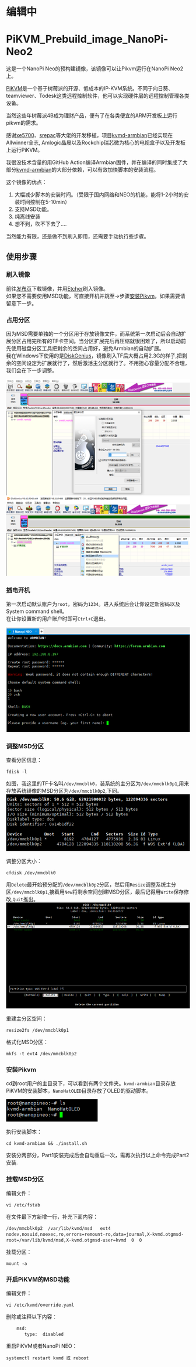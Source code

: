 # 编辑中

# PiKVM_Prebuild_image_NanoPi-Neo2

这是一个NanoPi Neo的预构建镜像，该镜像可以让Pikvm运行在NanoPi Neo2上。

[PiKVM](https://github.com/pikvm/pikvm)是一个基于树莓派的开源、低成本的IP-KVM系统。不同于向日葵、teamviewer、Todesk这类远程控制软件，他可以实现硬件层的远程控制管理各类设备。  

当然这些年树莓派4B成为理财产品，便有了在各类便宜的ARM开发板上运行pikvm的需求。  

感谢[xe5700](https://github.com/xe5700)、[srepac](https://github.com/srepac)等大佬的开发移植，项目[kvmd-armbian](https://github.com/srepac/kvmd-armbian)已经实现在Allwinner全志, Amlogic晶晨以及Rockchip瑞芯微为核心的电视盒子以及开发板上运行PiKVM。  

我很没技术含量的用GitHub Action编译Armbian固件，并在编译的同时集成了大部分[kvmd-armbian](https://github.com/srepac/kvmd-armbian)的大部分依赖，可以有效加快脚本的安装流程。  

这个镜像的优点：
1. 大幅减少脚本的安装时间。（受限于国内网络和NEO的机能，能将1-2小时的安装时间控制在5-10min）
2. 支持MSD功能。
3. 纯离线安装
4. 想不到，吹不下去了....

当然能力有限，还是做不到刷入即用，还需要手动执行些步骤。  

## 使用步骤  

### 刷入镜像  
前往[发布页](https://github.com/Road-tech/PiKVM_Prebuild_image_NanoPi-Neo2/releases)下载镜像，并用[Etcher](https://etcher.balena.io/)刷入镜像。  
如果您不需要使用MSD功能，可直接开机并跳至->步骤[安装Pikvm](#安装Pikvm)，如果需要请留意下一步。  

### 占用分区
因为MSD需要单独的一个分区用于存放镜像文件，而系统第一次启动后会自动扩展分区占用完所有的TF卡空间。当分区扩展完后再压缩就很困难了，所以启动前先使用磁盘分区工具把剩余的空间占用好，避免Armbian的自动扩展。  
我在Windows下使用的是[DiskGenius](https://www.diskgenius.cn/)，镜像刷入TF后大概占用2.3G的样子,把剩余的空间设定为扩展就行了，然后激活主分区就行了。不用担心容量分配不合理，我们会在下一步调整。  

![占用分区](https://github.com/Road-tech/Road-blog-Figure/blob/main/PiKVM_Prebuild_image_NanoPi-Neo/PiKVM_Prebuild_image_NanoPi-Neo-04.png?raw=true)  
![占用分区](https://github.com/Road-tech/Road-blog-Figure/blob/main/PiKVM_Prebuild_image_NanoPi-Neo/PiKVM_Prebuild_image_NanoPi-Neo-05.png?raw=true)  

### 插电开机  
第一次启动默认账户为`root`，密码为`1234`。进入系统后会让你设定新密码以及System command shell。  
在让你设置新的用户账户时即可`Ctrl+C`退出。  

![设置用户](https://github.com/Road-tech/Road-blog-Figure/blob/main/PiKVM_Prebuild_image_NanoPi-Neo/PiKVM_Prebuild_image_NanoPi-Neo-01.png?raw=true)  

### 调整MSD分区
查看分区信息：   
```
fdisk -l
```  

如图，我这里的TF卡名叫`/dev/mmcblk0`，装系统的主分区为`/dev/mmcblk0p1`,用来存放系统镜像的MSD分区为`/dev/mmcblk0p2`,下同。  
![占用分区](https://github.com/Road-tech/Road-blog-Figure/blob/main/PiKVM_Prebuild_image_NanoPi-Neo/PiKVM_Prebuild_image_NanoPi-Neo-07.png?raw=true)  

调整分区大小：  

```
cfdisk /dev/mmcblk0
```   

用`Delete`最开始预分配的`/dev/mmcblk0p2`分区，然后用`Resize`调整系统主分区`/dev/mmcblk0p1`,接着用`New`将剩余空间创建MSD分区，最后记得用`Write`保存修改,`Quit`推出。
![占用分区](https://github.com/Road-tech/Road-blog-Figure/blob/main/PiKVM_Prebuild_image_NanoPi-Neo/PiKVM_Prebuild_image_NanoPi-Neo-08.png?raw=true)  

重建主分区空间：  
```
resize2fs /dev/mmcblk0p1
```  

格式化MSD分区：  
```
mkfs -t ext4 /dev/mmcblk0p2
```  

### 安装Pikvm
cd到root用户的主目录下，可以看到有两个文件夹。`kvmd-armbian`目录存放PiKVM的安装脚本，`NanoHatOLED`目录存放了OLED的驱动脚本。

![占用分区](https://github.com/Road-tech/Road-blog-Figure/blob/main/PiKVM_Prebuild_image_NanoPi-Neo/PiKVM_Prebuild_image_NanoPi-Neo-10.png?raw=true)  

执行安装脚本：  
```
cd kvmd-armbian && ./install.sh
```

安装分两部分，Part1安装完成后会自动重启一次，需再次执行以上命令完成Part2安装.  

### 挂载MSD分区
编辑文件：  
```
vi /etc/fstab
```  

在文件最下方新增一行，补充下面内容：  
```
/dev/mmcblk0p2  /var/lib/kvmd/msd   ext4  nodev,nosuid,noexec,ro,errors=remount-ro,data=journal,X-kvmd.otgmsd-root=/var/lib/kvmd/msd,X-kvmd.otgmsd-user=kvmd  0  0
```  

挂载分区：  
``` 
mount -a
```  

### 开启PiKVM的MSD功能
编辑文件：    
```
vi /etc/kvmd/override.yaml
```  

删除或注释以下内容：  
```
    msd:
       type:  disabled
```

重启PiKVM或者NanoPi NEO：      

```
systemctl restart kvmd 或 reboot
```  
